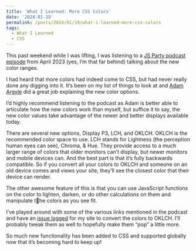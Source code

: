 ```yaml
---
title: 'What I Learned: More CSS Colors'
date: '2024-01-19'
permalink: /posts/2024/01/19/what-i-learned-more-css-colors
tags:
  - What I Learned
  - CSS
---
```


This past weekend while I was lifting, I was listening to a [JS Party podcast episode](https://changelog.com/jsparty/273) from April 2023 (yes, I’m that far behind) talking about the new color ranges.
<!-- excerpt -->

I had heard that more colors had indeed come to CSS, but had never really done any digging into it. It’s been on my list of things to look at and [Adam Argyle](https://nerdy.dev) did a great job explaining the new color options.

I’d highly recommend listening to the podcast as Adam is better able to articulate how the new colors work than myself, but suffice it to say, the new color values take advantage of the newer and better displays available today.

There are several new options, Display P3, LCH, and OKLCH. OKLCH is the recommended color space to use. LCH stands for Lightness (the perception human eyes can see), Chroma, & Hue. They provide access to a much larger range of colors that older monitors can’t display, but newer monitors and mobile devices can. And the best part is that it’s fully backwards compatible. So if you convert all your colors to OKLCH and someone on an old device comes and views your site, they’ll see the closest color that their device can render.

The other awesome feature of this is that you can use JavaScript functions on the color to lighten, darken, or do other calculations on them and manipulate the colors as you see fit.

I’ve played around with some of the various links mentioned in the podcast and have an [issue logged](https://github.com/kpwags/kpwags.11ty/issues/102) for my site to convert the colors to OKLCH. I’ll probably tweak them as well to hopefully make them “pop” a little more.

So much new functionality has been added to CSS and supported globally now that it’s becoming hard to keep up!